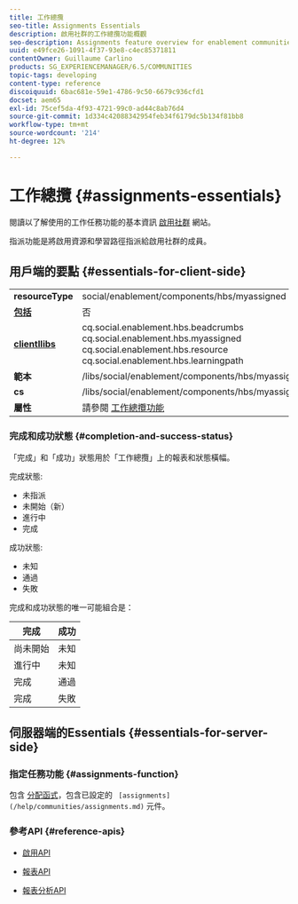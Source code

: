 ```yaml
---
title: 工作總攬
seo-title: Assignments Essentials
description: 啟用社群的工作總攬功能概觀
seo-description: Assignments feature overview for enablement communities
uuid: e49fce26-1091-4f37-93e8-c4ec85371811
contentOwner: Guillaume Carlino
products: SG_EXPERIENCEMANAGER/6.5/COMMUNITIES
topic-tags: developing
content-type: reference
discoiquuid: 6bac681e-59e1-4786-9c50-6679c936cfd1
docset: aem65
exl-id: 75cef5da-4f93-4721-99c0-ad44c8ab76d4
source-git-commit: 1d334c42088342954feb34f6179dc5b134f81bb8
workflow-type: tm+mt
source-wordcount: '214'
ht-degree: 12%

---
```


# 工作總攬 {#assignments-essentials}

閱讀以了解使用的工作任務功能的基本資訊 [啟用社群](/help/communities/overview.md#enablement-community) 網站。

指派功能是將啟用資源和學習路徑指派給啟用社群的成員。

## 用戶端的要點 {#essentials-for-client-side}

<table>
 <tbody>
  <tr>
   <td> <strong>resourceType</strong></td>
   <td>social/enablement/components/hbs/myassigned</td>
  </tr>
  <tr>
   <td> <a href="/help/communities/scf.md#add-or-include-a-communities-component"><strong>包括</strong></a></td>
   <td>否</td>
  </tr>
  <tr>
   <td> <a href="/help/communities/clientlibs.md"><strong>clientllibs</strong></a></td>
   <td>cq.social.enablement.hbs.beadcrumbs<br /> cq.social.enablement.hbs.myassigned<br /> cq.social.enablement.hbs.resource<br /> cq.social.enablement.hbs.learningpath</td>
  </tr>
  <tr>
   <td> <strong>範本</strong></td>
   <td> /libs/social/enablement/components/hbs/myassigned/myassigned.hbs</td>
  </tr>
  <tr>
   <td> <strong>cs</strong></td>
   <td> /libs/social/enablement/components/hbs/myassigned/clientlibs/myassigned.css</td>
  </tr>
  <tr>
   <td><strong> 屬性</strong></td>
   <td>請參閱 <a href="/help/communities/assignments.md">工作總攬功能</a></td>
  </tr>
 </tbody>
</table>

### 完成和成功狀態 {#completion-and-success-status}

「完成」和「成功」狀態用於「工作總攬」上的報表和狀態橫幅。

完成狀態:

* 未指派
* 未開始（新）
* 進行中
* 完成

成功狀態:

* 未知
* 通過
* 失敗

完成和成功狀態的唯一可能組合是：

| **完成** | **成功** |
|---|---|
| 尚未開始 | 未知 |
| 進行中 | 未知 |
| 完成 | 通過 |
| 完成 | 失敗 |

## 伺服器端的Essentials {#essentials-for-server-side}

### 指定任務功能 {#assignments-function}

包含 [分配函式](/help/communities/functions.md#assignments-function)，包含已設定的 ` [assignments](/help/communities/assignments.md)` 元件。

### 參考API {#reference-apis}

* [啟用API](https://helpx.adobe.com/experience-manager/6-5/sites/developing/using/reference-materials/javadoc/com/adobe/cq/social/enablement/reporting/model/api/package-summary.html)

* [報表API](https://helpx.adobe.com/experience-manager/6-5/sites/developing/using/reference-materials/javadoc/com/adobe/cq/social/reporting/dv/api/package-summary.html)

* [報表分析API](https://helpx.adobe.com/experience-manager/6-5/sites/developing/using/reference-materials/javadoc/com/adobe/cq/social/reporting/dv/model/api/package-summary.html)
